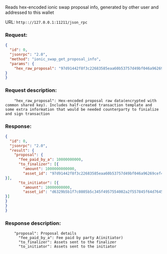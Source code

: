 Reads hex-encoded ionic swap proposal info, generated by other user and addressed to this wallet

URL: ```http:://127.0.0.1:11211/json_rpc```
### Request: 
```json
{
  "id": 0,
  "jsonrpc": "2.0",
  "method": "ionic_swap_get_proposal_info",
  "params": {
    "hex_raw_proposal": "97d91442f8f3c22683585eaa60b53757d49bf046a96269cef45c1bc9ff7300cc97d91442f8f3c22683585eaa60b53757d49bf046a96269cef45c1bc9ff7300cc97d91442f8f3c22683585eaa60b53757d49bf046a96269cef45c1bc9ff7300cc97d91442f8f3c22683585eaa60b53757d49bf046a96269cef45c1bc9ff7300cc97d91442f8f3c22683585eaa60b53757d49bf046a96269cef45c1bc9ff7300cc97d91442f8f3c22683585eaa60b53757d49bf046a96269cef45c1bc9ff7300cc"
}
}
```
### Request description: 
```
    "hex_raw_proposal": Hex-encoded proposal raw data(encrypted with common shared key). Includes half-created transaction template and some extra information that would be needed counterparty to finialize and sign transaction

```
### Response: 
```json
{
  "id": 0,
  "jsonrpc": "2.0",
  "result": {
    "proposal": {
      "fee_paid_by_a": 10000000000,
      "to_finalizer": [{
        "amount": 1000000000000,
        "asset_id": "97d91442f8f3c22683585eaa60b53757d49bf046a96269cef45c1bc9ff7300cc"
}],
      "to_initiator": [{
        "amount": 10000000000,
        "asset_id": "d6329b5b1f7c0805b5c345f4957554002a2f557845f64d7645dae0e051a6498a"
}]
}
}
}
```
### Response description: 
```
    "proposal": Proposal details
      "fee_paid_by_a": Fee paid by party A(initiator)
      "to_finalizer": Assets sent to the finalizer
      "to_initiator": Assets sent to the initiator

```

